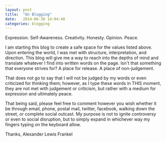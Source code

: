 ```yaml
---
layout: post
title:  "On Blogging"
date:   2014-06-30 14:04:48
categories: blogging
---
```


Expression. Self-Awareness. Creativity. Honesty. Opinion. Peace.

I am starting this blog to create a safe space for the values listed above. Upon entering the world, I was met with structure, interpretation, and direction. This blog will give me a way to reach into the depths of mind and translate whatever I find into written words on the page. Isn't that something that everyone strives for? A place for release. A place of non-judgement.

That does not go to say that I will not be judged by my words or even criticized for thinking them; however, as I type these words in THIS moment, they are not met with judgement or criticism, but rather with a medium for expression and ultimately peace.

That being said, please feel free to comment however you wish whether it be through email, phone, postal mail, twitter, facebook, walking down the street, or complete social outcast. My purpose is not to ignite controversy or even to social disruption, but to simply expand in whichever way my fingers typing on the keyboard allow.

Thanks,
Alexander Lewis Frankel
